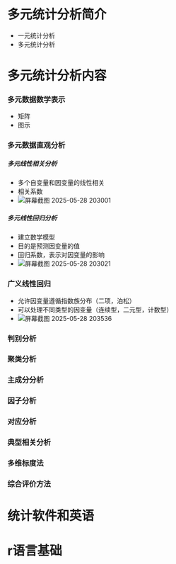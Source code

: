 # 多元统计分析简介

+ 一元统计分析
+ 多元统计分析

# 多元统计分析内容

### 多元数据数学表示

+ 矩阵
+ 图示

### 多元数据直观分析

##### 多元线性相关分析

+ 多个自变量和因变量的线性相关
+ 相关系数
+ ![屏幕截图 2025-05-28 203001](https://cdn.jsdelivr.net/gh/liyu6688/images@main/%E5%B1%8F%E5%B9%95%E6%88%AA%E5%9B%BE%202025-05-28%20203001.png)

##### 多元线性回归分析

+ 建立数学模型
+ 目的是预测因变量的值
+ 回归系数，表示对因变量的影响
+ ![屏幕截图 2025-05-28 203021](https://cdn.jsdelivr.net/gh/liyu6688/images@main/%25E5%25B1%258F%25E5%25B9%2595%25E6%2588%25AA%25E5%259B%25BE%25202025-05-28%2520203021.png)

### 广义线性回归

+ 允许因变量遵循指数族分布（二项，泊松）
+ 可以处理不同类型的因变量（连续型，二元型，计数型）
+ ![屏幕截图 2025-05-28 203536](https://cdn.jsdelivr.net/gh/liyu6688/images@main/%E5%B1%8F%E5%B9%95%E6%88%AA%E5%9B%BE%202025-05-28%20203536.png)

### 判别分析

### 聚类分析

### 主成分分析

### 因子分析

### 对应分析

### 典型相关分析

### 多维标度法

### 综合评价方法

# 统计软件和英语

# r语言基础

